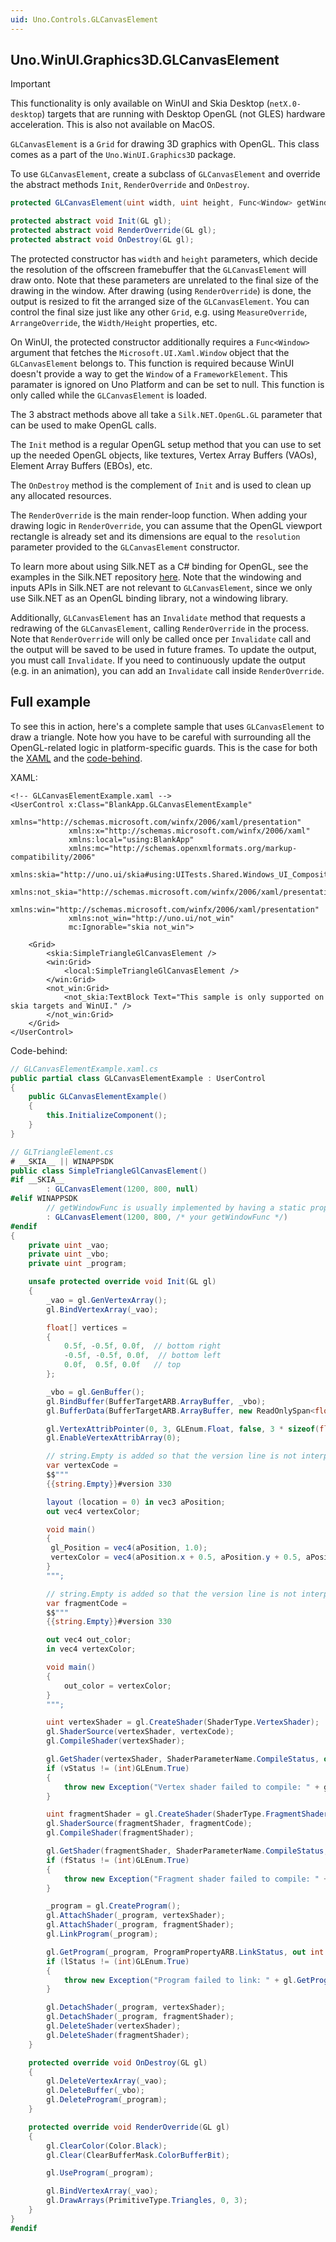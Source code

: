 ```yaml
---
uid: Uno.Controls.GLCanvasElement
---
```


## Uno.WinUI.Graphics3D.GLCanvasElement

> [!IMPORTANT]
> This functionality is only available on WinUI and Skia Desktop (`netX.0-desktop`) targets that are running with Desktop OpenGL (not GLES) hardware acceleration. This is also not available on MacOS.

`GLCanvasElement` is a `Grid` for drawing 3D graphics with OpenGL. This class comes as a part of the `Uno.WinUI.Graphics3D` package.

To use `GLCanvasElement`, create a subclass of `GLCanvasElement` and override the abstract methods `Init`, `RenderOverride` and `OnDestroy`.

```csharp
protected GLCanvasElement(uint width, uint height, Func<Window> getWindowFunc);

protected abstract void Init(GL gl);
protected abstract void RenderOverride(GL gl);
protected abstract void OnDestroy(GL gl);
```

The protected constructor has `width` and `height` parameters, which decide the resolution of the offscreen framebuffer that the `GLCanvasElement` will draw onto. Note that these parameters are unrelated to the final size of the drawing in the window. After drawing (using `RenderOverride`) is done, the output is resized to fit the arranged size of the `GLCanvasElement`. You can control the final size just like any other `Grid`, e.g. using `MeasureOverride`, `ArrangeOverride`, the `Width/Height` properties, etc.

On WinUI, the protected constructor additionally requires a `Func<Window>` argument that fetches the `Microsoft.UI.Xaml.Window` object that the `GLCanvasElement` belongs to. This function is required because WinUI doesn't provide a way to get the `Window` of a `FrameworkElement`. This paramater is ignored on Uno Platform and can be set to null. This function is only called while the `GLCanvasElement` is loaded.

The 3 abstract methods above all take a `Silk.NET.OpenGL.GL` parameter that can be used to make OpenGL calls.

The `Init` method is a regular OpenGL setup method that you can use to set up the needed OpenGL objects, like textures, Vertex Array Buffers (VAOs), Element Array Buffers (EBOs), etc.

The `OnDestroy` method is the complement of `Init` and is used to clean up any allocated resources.

The `RenderOverride` is the main render-loop function. When adding your drawing logic in `RenderOverride`, you can assume that the OpenGL viewport rectangle is already set and its dimensions are equal to the `resolution` parameter provided to the `GLCanvasElement` constructor.

To learn more about using Silk.NET as a C# binding for OpenGL, see the examples in the Silk.NET repository [here](https://github.com/dotnet/Silk.NET/tree/main/examples/CSharp). Note that the windowing and inputs APIs in Silk.NET are not relevant to `GLCanvasElement`, since we only use Silk.NET as an OpenGL binding library, not a windowing library.

Additionally, `GLCanvasElement` has an `Invalidate` method that requests a redrawing of the `GLCanvasElement`, calling `RenderOverride` in the process. Note that `RenderOverride` will only be called once per `Invalidate` call and the output will be saved to be used in future frames. To update the output, you must call `Invalidate`. If you need to continuously update the output (e.g. in an animation), you can add an `Invalidate` call inside `RenderOverride`.

## Full example

To see this in action, here's a complete sample that uses `GLCanvasElement` to draw a triangle. Note how you have to be careful with surrounding all the OpenGL-related logic in platform-specific guards. This is the case for both the [XAML](platform-specific-xaml) and the [code-behind](platform-specific-csharp).

XAML:

```xaml
<!-- GLCanvasElementExample.xaml -->
<UserControl x:Class="BlankApp.GLCanvasElementExample"
             xmlns="http://schemas.microsoft.com/winfx/2006/xaml/presentation"
             xmlns:x="http://schemas.microsoft.com/winfx/2006/xaml"
             xmlns:local="using:BlankApp"
             xmlns:mc="http://schemas.openxmlformats.org/markup-compatibility/2006"
             xmlns:skia="http://uno.ui/skia#using:UITests.Shared.Windows_UI_Composition"
             xmlns:not_skia="http://schemas.microsoft.com/winfx/2006/xaml/presentation"
             xmlns:win="http://schemas.microsoft.com/winfx/2006/xaml/presentation"
             xmlns:not_win="http://uno.ui/not_win"
             mc:Ignorable="skia not_win">

    <Grid>
        <skia:SimpleTriangleGlCanvasElement />
        <win:Grid>
            <local:SimpleTriangleGlCanvasElement />
        </win:Grid>
        <not_win:Grid>
            <not_skia:TextBlock Text="This sample is only supported on skia targets and WinUI." />
        </not_win:Grid>
    </Grid>
</UserControl>
```

Code-behind:

```csharp
// GLCanvasElementExample.xaml.cs
public partial class GLCanvasElementExample : UserControl
{
    public GLCanvasElementExample()
    {
        this.InitializeComponent();
    }
}
```

```csharp
// GLTriangleElement.cs
# __SKIA__ || WINAPPSDK
public class SimpleTriangleGlCanvasElement()
#if __SKIA__
		: GLCanvasElement(1200, 800, null)
#elif WINAPPSDK
        // getWindowFunc is usually implemented by having a static property that stores the Window object when creating it (usually in App.cs) and then fetching it in getWindowFunc
		: GLCanvasElement(1200, 800, /* your getWindowFunc */)
#endif
{
    private uint _vao;
    private uint _vbo;
    private uint _program;

    unsafe protected override void Init(GL gl)
    {
        _vao = gl.GenVertexArray();
        gl.BindVertexArray(_vao);

        float[] vertices =
        {
            0.5f, -0.5f, 0.0f,  // bottom right
            -0.5f, -0.5f, 0.0f,  // bottom left
            0.0f,  0.5f, 0.0f   // top
        };

        _vbo = gl.GenBuffer();
        gl.BindBuffer(BufferTargetARB.ArrayBuffer, _vbo);
        gl.BufferData(BufferTargetARB.ArrayBuffer, new ReadOnlySpan<float>(vertices), BufferUsageARB.StaticDraw);

        gl.VertexAttribPointer(0, 3, GLEnum.Float, false, 3 * sizeof(float), (void*)0);
        gl.EnableVertexAttribArray(0);

        // string.Empty is added so that the version line is not interpreted as a preprocessor command
        var vertexCode =
        $$"""
        {{string.Empty}}#version 330

        layout (location = 0) in vec3 aPosition;
        out vec4 vertexColor;

        void main()
        {
         gl_Position = vec4(aPosition, 1.0);
         vertexColor = vec4(aPosition.x + 0.5, aPosition.y + 0.5, aPosition.z + 0.5, 1.0);
        }
        """;

        // string.Empty is added so that the version line is not interpreted as a preprocessor command
        var fragmentCode =
        $$"""
        {{string.Empty}}#version 330

        out vec4 out_color;
        in vec4 vertexColor;

        void main()
        {
            out_color = vertexColor;
        }
        """;

        uint vertexShader = gl.CreateShader(ShaderType.VertexShader);
        gl.ShaderSource(vertexShader, vertexCode);
        gl.CompileShader(vertexShader);

        gl.GetShader(vertexShader, ShaderParameterName.CompileStatus, out int vStatus);
        if (vStatus != (int)GLEnum.True)
        {
            throw new Exception("Vertex shader failed to compile: " + gl.GetShaderInfoLog(vertexShader));
        }

        uint fragmentShader = gl.CreateShader(ShaderType.FragmentShader);
        gl.ShaderSource(fragmentShader, fragmentCode);
        gl.CompileShader(fragmentShader);

        gl.GetShader(fragmentShader, ShaderParameterName.CompileStatus, out int fStatus);
        if (fStatus != (int)GLEnum.True)
        {
            throw new Exception("Fragment shader failed to compile: " + gl.GetShaderInfoLog(fragmentShader));
        }

        _program = gl.CreateProgram();
        gl.AttachShader(_program, vertexShader);
        gl.AttachShader(_program, fragmentShader);
        gl.LinkProgram(_program);

        gl.GetProgram(_program, ProgramPropertyARB.LinkStatus, out int lStatus);
        if (lStatus != (int)GLEnum.True)
        {
            throw new Exception("Program failed to link: " + gl.GetProgramInfoLog(_program));
        }

        gl.DetachShader(_program, vertexShader);
        gl.DetachShader(_program, fragmentShader);
        gl.DeleteShader(vertexShader);
        gl.DeleteShader(fragmentShader);
    }

    protected override void OnDestroy(GL gl)
    {
        gl.DeleteVertexArray(_vao);
        gl.DeleteBuffer(_vbo);
        gl.DeleteProgram(_program);
    }

    protected override void RenderOverride(GL gl)
    {
        gl.ClearColor(Color.Black);
        gl.Clear(ClearBufferMask.ColorBufferBit);

        gl.UseProgram(_program);

        gl.BindVertexArray(_vao);
        gl.DrawArrays(PrimitiveType.Triangles, 0, 3);
    }
}
#endif
```
